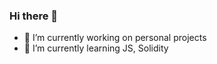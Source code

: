 ### Hi there 👋

- 🔭 I’m currently working on personal projects
- 🌱 I’m currently learning JS, Solidity

